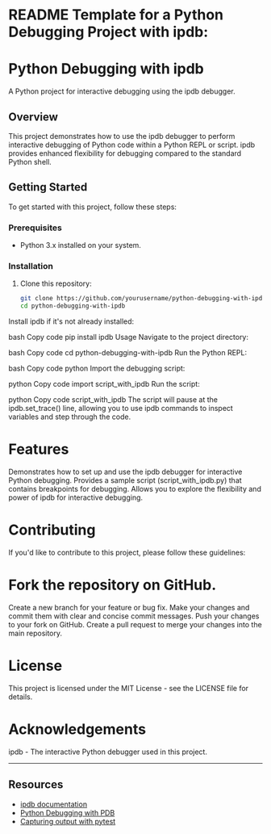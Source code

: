 # README Template for a Python Debugging Project with ipdb:

# Python Debugging with ipdb

A Python project for interactive debugging using the ipdb debugger.

## Overview

This project demonstrates how to use the ipdb debugger to perform interactive debugging of Python code within a Python REPL or script. ipdb provides enhanced flexibility for debugging compared to the standard Python shell.

## Getting Started

To get started with this project, follow these steps:

### Prerequisites

- Python 3.x installed on your system.

### Installation

1. Clone this repository:

   ```bash
   git clone https://github.com/yourusername/python-debugging-with-ipdb.git
   cd python-debugging-with-ipdb
Install ipdb if it's not already installed:

bash
Copy code
pip install ipdb
Usage
Navigate to the project directory:

bash
Copy code
cd python-debugging-with-ipdb
Run the Python REPL:

bash
Copy code
python
Import the debugging script:

python
Copy code
import script_with_ipdb
Run the script:

python
Copy code
script_with_ipdb
The script will pause at the ipdb.set_trace() line, allowing you to use ipdb commands to inspect variables and step through the code.

# Features
Demonstrates how to set up and use the ipdb debugger for interactive Python debugging.
Provides a sample script (script_with_ipdb.py) that contains breakpoints for debugging.
Allows you to explore the flexibility and power of ipdb for interactive debugging.
# Contributing
If you'd like to contribute to this project, please follow these guidelines:

# Fork the repository on GitHub.
Create a new branch for your feature or bug fix.
Make your changes and commit them with clear and concise commit messages.
Push your changes to your fork on GitHub.
Create a pull request to merge your changes into the main repository.
# License
This project is licensed under the MIT License - see the LICENSE file for details.

# Acknowledgements
ipdb - The interactive Python debugger used in this project.

---

## Resources

- [ipdb documentation](https://pypi.org/project/ipdb/)
- [Python Debugging with PDB](https://realpython.com/python-debugging-pdb/)
- [Capturing output with pytest](https://docs.pytest.org/en/latest/how-to/capture-stdout-stderr.html#setting-capturing-methods-or-disabling-capturing)

